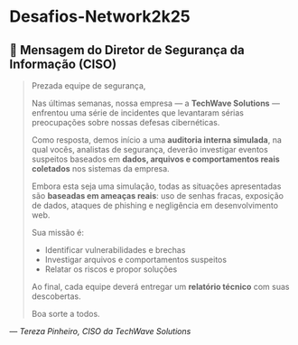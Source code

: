 # Desafios-Network2k25

## 📣 Mensagem do Diretor de Segurança da Informação (CISO)

> Prezada equipe de segurança,  
>
> Nas últimas semanas, nossa empresa — a **TechWave Solutions** — enfrentou uma série de incidentes que levantaram sérias preocupações sobre nossas defesas cibernéticas.
>
> Como resposta, demos início a uma **auditoria interna simulada**, na qual vocês, analistas de segurança, deverão investigar eventos suspeitos baseados em **dados, arquivos e comportamentos reais coletados** nos sistemas da empresa.
>
> Embora esta seja uma simulação, todas as situações apresentadas são **baseadas em ameaças reais**: uso de senhas fracas, exposição de dados, ataques de phishing e negligência em desenvolvimento web.
>
> Sua missão é:
> - Identificar vulnerabilidades e brechas
> - Investigar arquivos e comportamentos suspeitos
> - Relatar os riscos e propor soluções
>
> Ao final, cada equipe deverá entregar um **relatório técnico** com suas descobertas.  
>
> Boa sorte a todos.

— *Tereza Pinheiro, CISO da TechWave Solutions*

